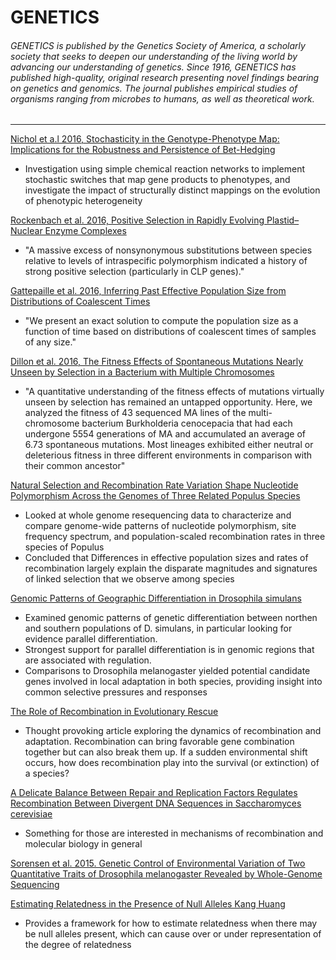 # GENETICS
###### GENETICS is published by the Genetics Society of America, a scholarly society that seeks to deepen our understanding of the living world by advancing our understanding of genetics. Since 1916, GENETICS has published high-quality, original research presenting novel findings bearing on genetics and genomics. The journal publishes empirical studies of organisms ranging from microbes to humans, as well as theoretical work.

---

[Nichol et a.l 2016, Stochasticity in the Genotype-Phenotype Map: Implications for the Robustness and Persistence of Bet-Hedging](http://www.genetics.org/content/204/4/1523)   
- Investigation using simple chemical reaction networks to implement stochastic switches that map gene products to phenotypes, and investigate the impact of structurally distinct mappings on the evolution of phenotypic heterogeneity

[Rockenbach et al. 2016, Positive Selection in Rapidly Evolving Plastid–Nuclear Enzyme Complexes](http://www.genetics.org/content/204/4/1507)
- "A massive excess of nonsynonymous substitutions between species relative to levels of intraspecific polymorphism indicated a history of strong positive selection (particularly in CLP genes)."

[Gattepaille et al. 2016, Inferring Past Effective Population Size from Distributions of Coalescent Times](http://www.genetics.org/content/204/3/1191)
- "We present an exact solution to compute the population size as a function of time based on distributions of coalescent times of samples of any size."

[Dillon et al. 2016, The Fitness Effects of Spontaneous Mutations Nearly Unseen by Selection in a Bacterium with Multiple Chromosomes](http://www.genetics.org/content/204/3/1225)
- "A quantitative understanding of the fitness effects of mutations virtually unseen by selection has remained an untapped opportunity. Here, we analyzed the fitness of 43 sequenced MA lines of the multi-chromosome bacterium Burkholderia cenocepacia that had each undergone 5554 generations of MA and accumulated an average of 6.73 spontaneous mutations. Most lineages exhibited either neutral or deleterious fitness in three different environments in comparison with their common ancestor"

[Natural Selection and Recombination Rate Variation Shape Nucleotide Polymorphism Across the Genomes of Three Related Populus Species](http://www.genetics.org/content/202/3/1185)
- Looked at whole genome resequencing data to characterize and compare genome-wide patterns of nucleotide polymorphism, site frequency spectrum, and population-scaled recombination rates in three species of Populus
- Concluded that Differences in effective population sizes and rates of recombination largely explain the disparate magnitudes and signatures of linked selection that we observe among species

[Genomic Patterns of Geographic Differentiation in Drosophila simulans](http://www.genetics.org/content/202/3/1229)
- Examined genomic patterns of genetic differentiation between northen and southern populations of D. simulans, in particular looking for evidence parallel differentiation. 
- Strongest support for parallel differentiation is in genomic regions that are associated with regulation. 
- Comparisons to Drosophila melanogaster yielded potential candidate genes involved in local adaptation in both species, providing insight into common selective pressures and responses

[The Role of Recombination in Evolutionary Rescue](http://www.genetics.org/content/202/2/721)
- Thought provoking article exploring the dynamics of recombination and adaptation.  Recombination can bring favorable gene combination together but can also break them up.  If a sudden environmental shift occurs, how does recombination play into the survival (or extinction) of a species?

[A Delicate Balance Between Repair and Replication Factors Regulates Recombination Between Divergent DNA Sequences in Saccharomyces cerevisiae](http://www.genetics.org/content/202/2/525)
- Something for those are interested in mechanisms of recombination and molecular biology in general

[Sorensen et al. 2015. Genetic Control of Environmental Variation of Two Quantitative Traits of Drosophila melanogaster Revealed by Whole-Genome Sequencing](http://www.genetics.org/content/early/2015/08/12/genetics.115.180273.full.pdf)

[Estimating Relatedness in the Presence of Null Alleles Kang Huang](http://www.genetics.org/content/202/1/247)
- Provides a framework for how to estimate relatedness when there may be null alleles present, which can cause over or under representation of the degree of relatedness
